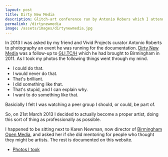 ```yaml
---
layout: post
title: Dirty New Media
description: Glitch-art conference run by Antonio Robers which I attended
permalink: /dirtynewmedia
image: /assets/images/dirtynewmedia.jpg
---
```


In 2013 I was asked by my friend and Vivid Projects curator Antonio Roberts to photography an event he was running for the documentation. [Dirty New Media](http://www.vividprojects.org.uk/programme/revolution-02-dirty-new-media/) was a follow-up to [GLI.TC/H](http://gli.tc/h/) which he had brought to Birmingham in 2011. As I took my photos the following things went through my mind.

- I could do that.
- I would never do that.
- That's brilliant.
- I did something like that. 
- That's stupid, and I can explain why. 
- I want to do something like that. 

Basicially I felt I was watching a peer group I should, or could, be part of. 

So, on 21st March 2013 I decided to actually become a proper artist, doing this sort of thing as professionally as possible. 

I happened to be sitting next to Karen Newman, now director of [Birmingham Open Media](http://bom.org.uk), and asked her if she did mentoring for people who thought they might be artists. The rest is documented on this website.

- [Photos I took](https://www.flickr.com/photos/peteashton/albums/72157633073961488)